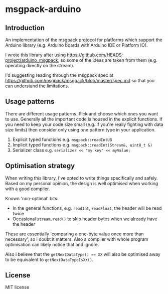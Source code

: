 # msgpack-arduino

Introduction
------------

An implementation of the msgpack protocol for platforms which support the Arduino library (e.g. Arduino boards with Arduino IDE or Platform IO).

I wrote this library after using https://github.com/HEADS-project/arduino_msgpack, so some of the ideas are taken from them (e.g. operating directly on the stream).

I'd suggesting reading through the msgpack spec at https://github.com/msgpack/msgpack/blob/master/spec.md so that you can understand the limitations.

Usage patterns
--------------

There are different usage patterns. Pick and choose which ones you want to use. Generally all the important code is housed in the explicit functions. If you need to keep your code size small (e.g. if you're really fighting with data size limits) then consider only using one pattern type in your application.

1. Explicit typed functions e.g. `msgpack::readIntU8`
2. Implicit typed functions e.g. `msgpack::readInt(Stream&, uint8_t &)`
3. Serializer class e.g. `serializer << "my key" << myValue;`

Optimisation strategy
---------------------

When writing this library, I've opted to write things specifically and safely. Based on my personal opinion, the design is well optimised when working with a good compiler.

Known 'non-optimal' bits:
* In the general functions, e.g. `readInt`, `readFloat`, the header will be read twice
* Occasional `stream.read()` to skip header bytes when we already have the header

These are essentially 'comparing a one-byte value once more than necessary', so i doubt it matters. Also a compiler with whole program optimisation can likely notice that and ignore.

Also i believe that the `getNextDataType() == XX` will also be optimised away to be equivalent to `getNextDataTypeIsXX()`.

License
-------
MIT license
